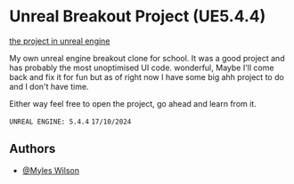 # Unreal Breakout Project (UE5.4.4)

[the project in unreal engine](https://raw.githubusercontent.com/Mellurboo/UnrealBreakout/refs/heads/main/.github/hero.png)

My own unreal engine breakout clone for school. It was a good project and has probably the most unoptimised UI code. wonderful, Maybe I'll come back and fix it for fun but as of right now I have some big ahh project to do and I don't have time.

Either way feel free to open the project, go ahead and learn from it.



`UNREAL ENGINE: 5.4.4`
`17/10/2024`


## Authors

- [@Myles Wilson](https://www.github.com/Mellurboo)

